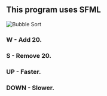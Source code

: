 ## This program uses SFML

![Bubble Sort](https://i.giphy.com/media/ix7ESSh9N8qMGPyNwQ/giphy.webp)

### W - Add 20.
### S - Remove 20.
### UP - Faster.
### DOWN - Slower.

